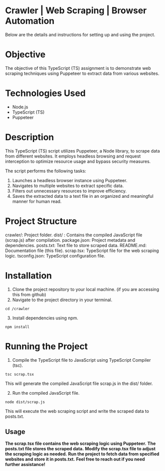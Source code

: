 # Crawler | Web Scraping | Browser Automation
Below are the details and instructions for setting up and using the project.

# Objective

The objective of this TypeScript (TS) assignment is to demonstrate web scraping techniques using Puppeteer to extract data from various websites.

# Technologies Used
- Node.js
- TypeScript (TS)
- Puppeteer


# Description
This TypeScript (TS) script utilizes Puppeteer, a Node library, to scrape data from different websites. It employs headless browsing and request interception to optimize resource usage and bypass security measures.

The script performs the following tasks:

1. Launches a headless browser instance using Puppeteer.
2. Navigates to multiple websites to extract specific data.
3. Filters out unnecessary resources to improve efficiency.
4. Saves the extracted data to a text file in an organized and meaningful manner for human read.


# Project Structure
crawler/: Project folder.
dist/ : Contains the compiled JavaScript file (scrap.js) after compilation.
package.json: Project metadata and dependencies.
posts.txt: Text file to store scraped data.
README.md: Documentation file (this file).
scrap.tsx: TypeScript file for the web scraping logic.
tsconfig.json: TypeScript configuration file.

# Installation
1. Clone the project repository to your local machine. (if you are accessing this from github)
2. Navigate to the project directory in your terminal.
```shell
cd /crawler

```

3. Install dependencies using npm.
```shell
npm install
```


# Running the Project

1. Compile the TypeScript file to JavaScript using TypeScript Compiler (tsc).

```shell
tsc scrap.tsx

```

This will generate the compiled JavaScript file scrap.js in the dist/ folder.

2. Run the compiled JavaScript file.

```shell
node dist/scrap.js

```

This will execute the web scraping script and write the scraped data to posts.txt.

## Usage
__The scrap.tsx file contains the web scraping logic using Puppeteer.__
__The posts.txt file stores the scraped data.__
__Modify the scrap.tsx file to adjust the scraping logic as needed.__
__Run the project to fetch data from specified websites and store it in posts.txt.__
__Feel free to reach out if you need further assistance!__
